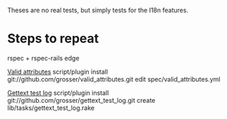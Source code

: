 Theses are no real tests, but simply tests for the I18n features.

Steps to repeat
===============
rspec + rspec-rails edge

[Valid attributes](http://github.com/grosser/valid_attributes)
    script/plugin install git://github.com/grosser/valid_attributes.git
    edit spec/valid_attributes.yml

[Gettext test log](http://github.com/grosser/gettext_test_log)
    script/plugin install git://github.com/grosser/gettext_test_log.git
    create lib/tasks/gettext_test_log.rake
